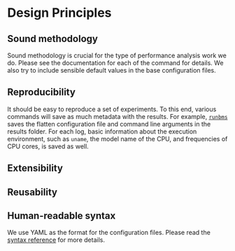 # Design Principles
## Sound methodology
Sound methodology is crucial for the type of performance analysis work we do.
Please see the documentation for each of the command for details.
We also try to include sensible default values in the base configuration files.

## Reproducibility
It should be easy to reproduce a set of experiments.
To this end, various commands will save as much metadata with the results.
For example, [`runbms`](./commands/runbms.md) saves the flatten configuration file and command line arguments in the results folder.
For each log, basic information about the execution environment, such as `uname`, the model name of the CPU, and frequencies of CPU cores, is saved as well.

## Extensibility

## Reusability

## Human-readable syntax
We use YAML as the format for the configuration files.
Please read the [syntax reference]() for more details.